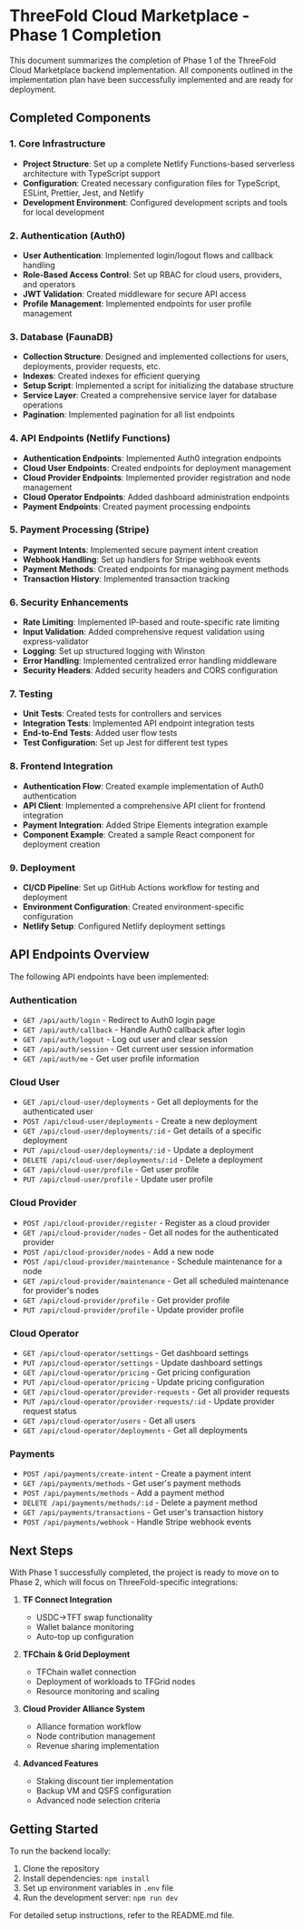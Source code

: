 # ThreeFold Cloud Marketplace - Phase 1 Completion

This document summarizes the completion of Phase 1 of the ThreeFold Cloud Marketplace backend implementation. All components outlined in the implementation plan have been successfully implemented and are ready for deployment.

## Completed Components

### 1. Core Infrastructure

- **Project Structure**: Set up a complete Netlify Functions-based serverless architecture with TypeScript support
- **Configuration**: Created necessary configuration files for TypeScript, ESLint, Prettier, Jest, and Netlify
- **Development Environment**: Configured development scripts and tools for local development

### 2. Authentication (Auth0)

- **User Authentication**: Implemented login/logout flows and callback handling
- **Role-Based Access Control**: Set up RBAC for cloud users, providers, and operators
- **JWT Validation**: Created middleware for secure API access
- **Profile Management**: Implemented endpoints for user profile management

### 3. Database (FaunaDB)

- **Collection Structure**: Designed and implemented collections for users, deployments, provider requests, etc.
- **Indexes**: Created indexes for efficient querying
- **Setup Script**: Implemented a script for initializing the database structure
- **Service Layer**: Created a comprehensive service layer for database operations
- **Pagination**: Implemented pagination for all list endpoints

### 4. API Endpoints (Netlify Functions)

- **Authentication Endpoints**: Implemented Auth0 integration endpoints
- **Cloud User Endpoints**: Created endpoints for deployment management
- **Cloud Provider Endpoints**: Implemented provider registration and node management
- **Cloud Operator Endpoints**: Added dashboard administration endpoints
- **Payment Endpoints**: Created payment processing endpoints

### 5. Payment Processing (Stripe)

- **Payment Intents**: Implemented secure payment intent creation
- **Webhook Handling**: Set up handlers for Stripe webhook events
- **Payment Methods**: Created endpoints for managing payment methods
- **Transaction History**: Implemented transaction tracking

### 6. Security Enhancements

- **Rate Limiting**: Implemented IP-based and route-specific rate limiting
- **Input Validation**: Added comprehensive request validation using express-validator
- **Logging**: Set up structured logging with Winston
- **Error Handling**: Implemented centralized error handling middleware
- **Security Headers**: Added security headers and CORS configuration

### 7. Testing

- **Unit Tests**: Created tests for controllers and services
- **Integration Tests**: Implemented API endpoint integration tests
- **End-to-End Tests**: Added user flow tests
- **Test Configuration**: Set up Jest for different test types

### 8. Frontend Integration

- **Authentication Flow**: Created example implementation of Auth0 authentication
- **API Client**: Implemented a comprehensive API client for frontend integration
- **Payment Integration**: Added Stripe Elements integration example
- **Component Example**: Created a sample React component for deployment creation

### 9. Deployment

- **CI/CD Pipeline**: Set up GitHub Actions workflow for testing and deployment
- **Environment Configuration**: Created environment-specific configuration
- **Netlify Setup**: Configured Netlify deployment settings

## API Endpoints Overview

The following API endpoints have been implemented:

### Authentication
- `GET /api/auth/login` - Redirect to Auth0 login page
- `GET /api/auth/callback` - Handle Auth0 callback after login
- `GET /api/auth/logout` - Log out user and clear session
- `GET /api/auth/session` - Get current user session information
- `GET /api/auth/me` - Get user profile information

### Cloud User
- `GET /api/cloud-user/deployments` - Get all deployments for the authenticated user
- `POST /api/cloud-user/deployments` - Create a new deployment
- `GET /api/cloud-user/deployments/:id` - Get details of a specific deployment
- `PUT /api/cloud-user/deployments/:id` - Update a deployment
- `DELETE /api/cloud-user/deployments/:id` - Delete a deployment
- `GET /api/cloud-user/profile` - Get user profile
- `PUT /api/cloud-user/profile` - Update user profile

### Cloud Provider
- `POST /api/cloud-provider/register` - Register as a cloud provider
- `GET /api/cloud-provider/nodes` - Get all nodes for the authenticated provider
- `POST /api/cloud-provider/nodes` - Add a new node
- `POST /api/cloud-provider/maintenance` - Schedule maintenance for a node
- `GET /api/cloud-provider/maintenance` - Get all scheduled maintenance for provider's nodes
- `GET /api/cloud-provider/profile` - Get provider profile
- `PUT /api/cloud-provider/profile` - Update provider profile

### Cloud Operator
- `GET /api/cloud-operator/settings` - Get dashboard settings
- `PUT /api/cloud-operator/settings` - Update dashboard settings
- `GET /api/cloud-operator/pricing` - Get pricing configuration
- `PUT /api/cloud-operator/pricing` - Update pricing configuration
- `GET /api/cloud-operator/provider-requests` - Get all provider requests
- `PUT /api/cloud-operator/provider-requests/:id` - Update provider request status
- `GET /api/cloud-operator/users` - Get all users
- `GET /api/cloud-operator/deployments` - Get all deployments

### Payments
- `POST /api/payments/create-intent` - Create a payment intent
- `GET /api/payments/methods` - Get user's payment methods
- `POST /api/payments/methods` - Add a payment method
- `DELETE /api/payments/methods/:id` - Delete a payment method
- `GET /api/payments/transactions` - Get user's transaction history
- `POST /api/payments/webhook` - Handle Stripe webhook events

## Next Steps

With Phase 1 successfully completed, the project is ready to move on to Phase 2, which will focus on ThreeFold-specific integrations:

1. **TF Connect Integration**
   - USDC→TFT swap functionality
   - Wallet balance monitoring
   - Auto-top up configuration

2. **TFChain & Grid Deployment**
   - TFChain wallet connection
   - Deployment of workloads to TFGrid nodes
   - Resource monitoring and scaling

3. **Cloud Provider Alliance System**
   - Alliance formation workflow
   - Node contribution management
   - Revenue sharing implementation

4. **Advanced Features**
   - Staking discount tier implementation
   - Backup VM and QSFS configuration
   - Advanced node selection criteria

## Getting Started

To run the backend locally:

1. Clone the repository
2. Install dependencies: `npm install`
3. Set up environment variables in `.env` file
4. Run the development server: `npm run dev`

For detailed setup instructions, refer to the README.md file.